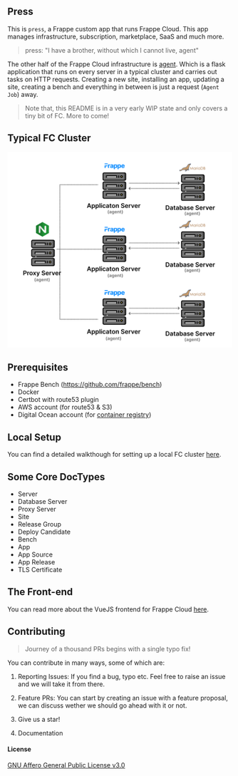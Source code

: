 ## Press

This is `press`, a Frappe custom app that runs Frappe Cloud. This app manages infrastructure, subscription, marketplace, SaaS and much more.

> press: "I have a brother, without which I cannot live, agent"

The other half of the Frappe Cloud infrastructure is [agent](https://github.com/frappe/agent). Which is a flask application that runs on every server in a typical cluster and carries out tasks on HTTP requests. Creating a new site, installing an app, updating a site, creating a bench and everything in between is just a request (`Agent Job`) away.

> Note that, this README is in a very early WIP state and only covers a tiny bit of FC. More to come!

## Typical FC Cluster

![FC Cluster Diagram](.github/images/fc-cluster.png)

## Prerequisites

- Frappe Bench (https://github.com/frappe/bench)
- Docker
- Certbot with route53 plugin
- AWS account (for route53 & S3)
- Digital Ocean account (for [container registry](https://www.digitalocean.com/products/container-registry))

## Local Setup

You can find a detailed walkthough for setting up a local FC cluster [here](https://frappecloud.com/docs/local-fc-setup).

## Some Core DocTypes

- Server
- Database Server
- Proxy Server
- Site
- Release Group
- Deploy Candidate
- Bench
- App
- App Source
- App Release
- TLS Certificate

## The Front-end

You can read more about the VueJS frontend for Frappe Cloud [here](./dashboard/README.md).

## Contributing

> Journey of a thousand PRs begins with a single typo fix!

You can contribute in many ways, some of which are:

1. Reporting Issues: If you find a bug, typo etc. Feel free to raise an issue and we will take it from there.

2. Feature PRs: You can start by creating an issue with a feature proposal, we can discuss wether we should go ahead with it or not.

3. Give us a star!

4. Documentation

#### License

[GNU Affero General Public License v3.0](https://github.com/frappe/press/blob/master/license.txt)
